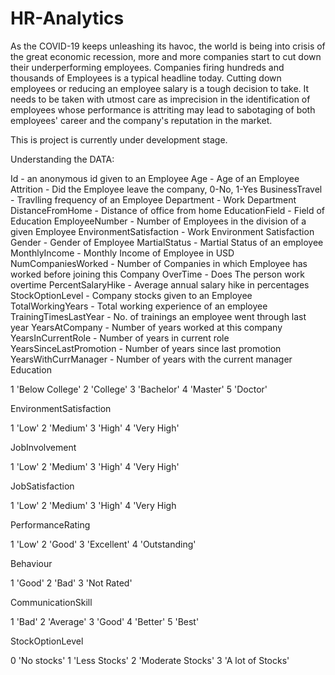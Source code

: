# HR-Analytics

As the COVID-19 keeps unleashing its havoc, the world is being into crisis of the great economic recession, more and more companies start to cut down their underperforming employees. Companies firing hundreds and thousands of Employees is a typical headline today. Cutting down employees or reducing an employee salary is a tough decision to take. It needs to be taken with utmost care as imprecision in the identification of employees whose performance is attriting may lead to sabotaging of both employees' career and the company's reputation in the market.

This is project is currently under development stage.

Understanding the DATA:

Id - an anonymous id given to an Employee
Age - Age of an Employee
Attrition - Did the Employee leave the company, 0-No, 1-Yes
BusinessTravel - Travlling frequency of an Employee
Department - Work Department
DistanceFromHome - Distance of office from home
EducationField - Field of Education
EmployeeNumber - Number of Employees in the division of a given Employee
EnvironmentSatisfaction - Work Environment Satisfaction
Gender - Gender of Employee
MartialStatus - Martial Status of an employee
MonthlyIncome - Monthly Income of Employee in USD
NumCompaniesWorked - Number of Companies in which Employee has worked before joining this Company
OverTime - Does The person work overtime
PercentSalaryHike - Average annual salary hike in percentages
StockOptionLevel - Company stocks given to an Employee
TotalWorkingYears - Total working experience of an employee
TrainingTimesLastYear - No. of trainings an employee went through last year
YearsAtCompany - Number of years worked at this company
YearsInCurrentRole - Number of years in current role
YearsSinceLastPromotion - Number of years since last promotion
YearsWithCurrManager - Number of years with the current manager
Education

1 'Below College'
2 'College'
3 'Bachelor'
4 'Master'
5 'Doctor'

EnvironmentSatisfaction

1 'Low'
2 'Medium'
3 'High'
4 'Very High'

JobInvolvement

1 'Low'
2 'Medium'
3 'High'
4 'Very High'

JobSatisfaction

1 'Low'
2 'Medium'
3 'High'
4 'Very High

PerformanceRating

1 'Low'
2 'Good'
3 'Excellent'
4 'Outstanding'

Behaviour

1 'Good'
2 'Bad'
3 'Not Rated'

CommunicationSkill

1 'Bad'
2 'Average'
3 'Good'
4 'Better'
5 'Best'

StockOptionLevel

0 'No stocks'
1 'Less Stocks'
2 'Moderate Stocks'
3 'A lot of Stocks'
